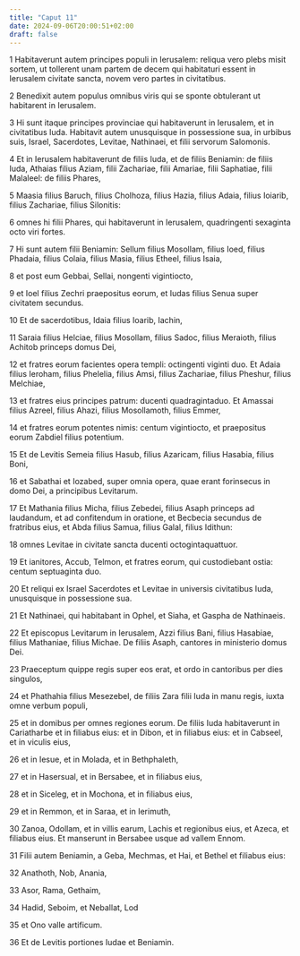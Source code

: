 ```yaml
---
title: "Caput 11"
date: 2024-09-06T20:00:51+02:00
draft: false
---
```



1 Habitaverunt autem principes populi in Ierusalem: reliqua vero plebs misit sortem, ut tollerent unam partem de decem qui habitaturi essent in Ierusalem civitate sancta, novem vero partes in civitatibus.

2 Benedixit autem populus omnibus viris qui se sponte obtulerant ut habitarent in Ierusalem.

3 Hi sunt itaque principes provinciae qui habitaverunt in Ierusalem, et in civitatibus Iuda. Habitavit autem unusquisque in possessione sua, in urbibus suis, Israel, Sacerdotes, Levitae, Nathinaei, et filii servorum Salomonis.

4 Et in Ierusalem habitaverunt de filiis Iuda, et de filiis Beniamin: de filiis Iuda, Athaias filius Aziam, filii Zachariae, filii Amariae, filii Saphatiae, filii Malaleel: de filiis Phares,

5 Maasia filius Baruch, filius Cholhoza, filius Hazia, filius Adaia, filius Ioiarib, filius Zachariae, filius Silonitis:

6 omnes hi filii Phares, qui habitaverunt in Ierusalem, quadringenti sexaginta octo viri fortes.

7 Hi sunt autem filii Beniamin: Sellum filius Mosollam, filius Ioed, filius Phadaia, filius Colaia, filius Masia, filius Etheel, filius Isaia,

8 et post eum Gebbai, Sellai, nongenti vigintiocto,

9 et Ioel filius Zechri praepositus eorum, et Iudas filius Senua super civitatem secundus.

10 Et de sacerdotibus, Idaia filius Ioarib, Iachin,

11 Saraia filius Helciae, filius Mosollam, filius Sadoc, filius Meraioth, filius Achitob princeps domus Dei,

12 et fratres eorum facientes opera templi: octingenti viginti duo. Et Adaia filius Ieroham, filius Phelelia, filius Amsi, filius Zachariae, filius Pheshur, filius Melchiae,

13 et fratres eius principes patrum: ducenti quadragintaduo. Et Amassai filius Azreel, filius Ahazi, filius Mosollamoth, filius Emmer,

14 et fratres eorum potentes nimis: centum vigintiocto, et praepositus eorum Zabdiel filius potentium.

15 Et de Levitis Semeia filius Hasub, filius Azaricam, filius Hasabia, filius Boni,

16 et Sabathai et Iozabed, super omnia opera, quae erant forinsecus in domo Dei, a principibus Levitarum.

17 Et Mathania filius Micha, filius Zebedei, filius Asaph princeps ad laudandum, et ad confitendum in oratione, et Becbecia secundus de fratribus eius, et Abda filius Samua, filius Galal, filius Idithun:

18 omnes Levitae in civitate sancta ducenti octogintaquattuor.

19 Et ianitores, Accub, Telmon, et fratres eorum, qui custodiebant ostia: centum septuaginta duo.

20 Et reliqui ex Israel Sacerdotes et Levitae in universis civitatibus Iuda, unusquisque in possessione sua.

21 Et Nathinaei, qui habitabant in Ophel, et Siaha, et Gaspha de Nathinaeis.

22 Et episcopus Levitarum in Ierusalem, Azzi filius Bani, filius Hasabiae, filius Mathaniae, filius Michae. De filiis Asaph, cantores in ministerio domus Dei.

23 Praeceptum quippe regis super eos erat, et ordo in cantoribus per dies singulos,

24 et Phathahia filius Mesezebel, de filiis Zara filii Iuda in manu regis, iuxta omne verbum populi,

25 et in domibus per omnes regiones eorum. De filiis Iuda habitaverunt in Cariatharbe et in filiabus eius: et in Dibon, et in filiabus eius: et in Cabseel, et in viculis eius,

26 et in Iesue, et in Molada, et in Bethphaleth,

27 et in Hasersual, et in Bersabee, et in filiabus eius,

28 et in Siceleg, et in Mochona, et in filiabus eius,

29 et in Remmon, et in Saraa, et in Ierimuth,

30 Zanoa, Odollam, et in villis earum, Lachis et regionibus eius, et Azeca, et filiabus eius. Et manserunt in Bersabee usque ad vallem Ennom.

31 Filii autem Beniamin, a Geba, Mechmas, et Hai, et Bethel et filiabus eius:

32 Anathoth, Nob, Anania,

33 Asor, Rama, Gethaim,

34 Hadid, Seboim, et Neballat, Lod

35 et Ono valle artificum.

36 Et de Levitis portiones Iudae et Beniamin.

